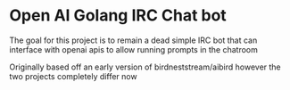 # Open AI Golang IRC Chat bot
The goal for this project is to remain a dead simple IRC bot that can interface with openai apis to allow running prompts in the chatroom

Originally based off an early version of birdneststream/aibird however the two projects completely differ now
